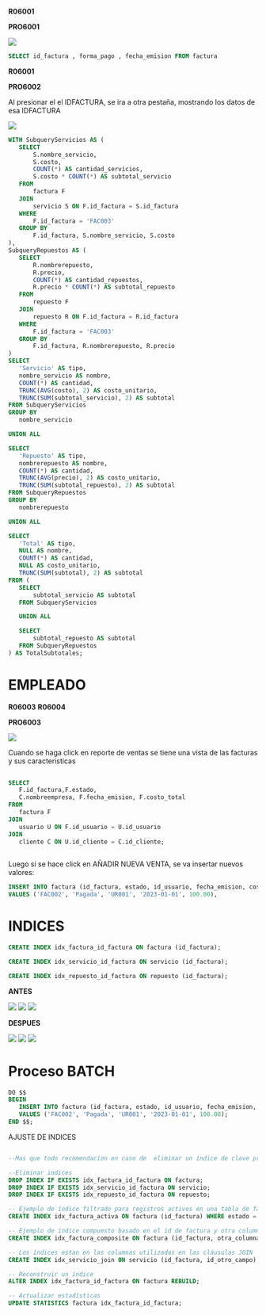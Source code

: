 **R06001**

**PRO6001**

![](https://raw.githubusercontent.com/RenzoAr10/DBD-KomaqService/e71deff2e181024cac1d58c5e07b5a90572862f1/Documentacion%20de%20Soporte/querys/FacturacionYPagos/facturasgeneradas.png)

 ```sql
SELECT id_factura , forma_pago , fecha_emision FROM factura
 ```
**R06001**

**PRO6002**

Al presionar el el IDFACTURA, se ira a otra pestaña, mostrando los datos de esa IDFACTURA

![](https://raw.githubusercontent.com/RenzoAr10/DBD-KomaqService/e71deff2e181024cac1d58c5e07b5a90572862f1/Documentacion%20de%20Soporte/querys/FacturacionYPagos/vistaFactura.png)
 ```sql
WITH SubqueryServicios AS (
    SELECT
        S.nombre_servicio,
        S.costo,
        COUNT(*) AS cantidad_servicios,
        S.costo * COUNT(*) AS subtotal_servicio
    FROM
        factura F
    JOIN
        servicio S ON F.id_factura = S.id_factura
    WHERE
        F.id_factura = 'FAC003'
    GROUP BY
        F.id_factura, S.nombre_servicio, S.costo
),
SubqueryRepuestos AS (
    SELECT
        R.nombrerepuesto,
        R.precio,
        COUNT(*) AS cantidad_repuestos,
        R.precio * COUNT(*) AS subtotal_repuesto
    FROM
        repuesto F
    JOIN
        repuesto R ON F.id_factura = R.id_factura
    WHERE
        F.id_factura = 'FAC003'
    GROUP BY
        F.id_factura, R.nombrerepuesto, R.precio
)
SELECT
    'Servicio' AS tipo,
    nombre_servicio AS nombre,
    COUNT(*) AS cantidad,
    TRUNC(AVG(costo), 2) AS costo_unitario,
    TRUNC(SUM(subtotal_servicio), 2) AS subtotal
FROM SubqueryServicios
GROUP BY
    nombre_servicio

UNION ALL

SELECT
    'Repuesto' AS tipo,
    nombrerepuesto AS nombre,
    COUNT(*) AS cantidad,
    TRUNC(AVG(precio), 2) AS costo_unitario,
    TRUNC(SUM(subtotal_repuesto), 2) AS subtotal
FROM SubqueryRepuestos
GROUP BY
    nombrerepuesto

UNION ALL

SELECT
    'Total' AS tipo,
    NULL AS nombre,
    COUNT(*) AS cantidad,
    NULL AS costo_unitario,
    TRUNC(SUM(subtotal), 2) AS subtotal
FROM (
    SELECT
        subtotal_servicio AS subtotal
    FROM SubqueryServicios

    UNION ALL

    SELECT
        subtotal_repuesto AS subtotal
    FROM SubqueryRepuestos
) AS TotalSubtotales;

 ```


# EMPLEADO

**R06003**   **R06004** 

**PRO6003**

![](https://raw.githubusercontent.com/RenzoAr10/DBD-KomaqService/60a1d4fd0b998af08f7f97751724bb9ff8d63eda/Documentacion%20de%20Soporte/querys/FacturacionYPagos/REPORTE%20DE%20VENTAS.png)

Cuando se haga click en reporte de ventas se tiene una vista de las facturas y sus caracteristicas
 ```sql
  
SELECT
    F.id_factura,F.estado,
    C.nombreempresa, F.fecha_emision, F.costo_total
FROM
    factura F
JOIN
    usuario U ON F.id_usuario = U.id_usuario
JOIN
    cliente C ON U.id_cliente = C.id_cliente;
	
 ```
Luego si se hace click en AÑADIR NUEVA VENTA, se va insertar nuevos valores:

 ```sql
INSERT INTO factura (id_factura, estado, id_usuario, fecha_emision, costo_total)
VALUES ('FAC002', 'Pagada', 'UR001', '2023-01-01', 100.00),

 ```

# INDICES

 ```sql
CREATE INDEX idx_factura_id_factura ON factura (id_factura);

CREATE INDEX idx_servicio_id_factura ON servicio (id_factura);

CREATE INDEX idx_repuesto_id_factura ON repuesto (id_factura);

 ```
**ANTES**

![](https://github.com/RenzoAr10/DBD-KomaqService/blob/main/Documentacion%20de%20Soporte/querys/imagescostosIndices/ANTESfactura(id_factura).png)
![](https://github.com/RenzoAr10/DBD-KomaqService/blob/main/Documentacion%20de%20Soporte/querys/imagescostosIndices/ANTESservicio(id_factura).png)
![](https://github.com/RenzoAr10/DBD-KomaqService/blob/main/Documentacion%20de%20Soporte/querys/imagescostosIndices/ANTESrepuesto(id_factura).png)

**DESPUES**

![](https://github.com/RenzoAr10/DBD-KomaqService/blob/main/Documentacion%20de%20Soporte/querys/imagescostosIndices/DESPUESfactura(id_factura).png)
![](https://github.com/RenzoAr10/DBD-KomaqService/blob/main/Documentacion%20de%20Soporte/querys/imagescostosIndices/DESPUESservicio(id_factura).png)
![](https://github.com/RenzoAr10/DBD-KomaqService/blob/main/Documentacion%20de%20Soporte/querys/imagescostosIndices/DESPUESrepuesto(id_factura).png)

# Proceso BATCH

 ```sql
DO $$ 
BEGIN
    INSERT INTO factura (id_factura, estado, id_usuario, fecha_emision, costo_total)
    VALUES ('FAC002', 'Pagada', 'UR001', '2023-01-01', 100.00);
END $$;

 ```


AJUSTE DE INDICES

```sql

--Mas que todo recomendacion en caso de  eliminar un índice de clave primaria, no se hace a menos que se este rediseñando cómo se manejan las claves en la base de datos

--Eliminar indices
DROP INDEX IF EXISTS idx_factura_id_factura ON factura;
DROP INDEX IF EXISTS idx_servicio_id_factura ON servicio;
DROP INDEX IF EXISTS idx_repuesto_id_factura ON repuesto;

-- Ejemplo de índice filtrado para registros activos en una tabla de facturas
CREATE INDEX idx_factura_activa ON factura (id_factura) WHERE estado = 'Activa';

-- Ejemplo de índice compuesto basado en el id de factura y otra columna comúnmente usada
CREATE INDEX idx_factura_composite ON factura (id_factura, otra_columna);

-- Los índices estan en las columnas utilizadas en las cláusulas JOIN
CREATE INDEX idx_servicio_join ON servicio (id_factura, id_otro_campo);

-- Reconstruir un índice
ALTER INDEX idx_factura_id_factura ON factura REBUILD;

-- Actualizar estadísticas
UPDATE STATISTICS factura idx_factura_id_factura;

 ```
